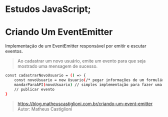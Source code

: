 # Estudos JavaScript;

# Criando Um EventEmitter

Implementação de um EventEmitter responsável por emitir e escutar eventos.

> Ao cadastrar um novo usuário, emite um evento para que seja mostrado uma mensagem de sucesso.
```sh
const cadastrarNovoUsuario = () => {
    const novoUsuario = new Usuario(/* pegar informações de um formulário */)
    mandarParaAPI(novoUsuario) // simples implementação para fazer uma requisição do tipo POST
    // publicar evento
}
```

> https://blog.matheuscastiglioni.com.br/criando-um-event-emitter
> Autor: Matheus Castiglioni
